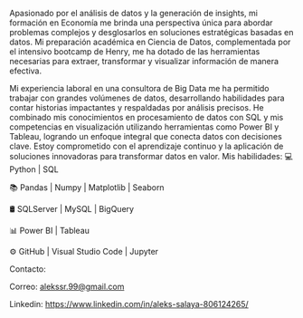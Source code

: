 Apasionado por el análisis de datos y la generación de insights, mi formación en Economía me brinda una perspectiva única para abordar problemas complejos y desglosarlos en soluciones estratégicas basadas en datos. Mi preparación académica en Ciencia de Datos, complementada por el intensivo bootcamp de Henry, me ha dotado de las herramientas necesarias para extraer, transformar y visualizar información de manera efectiva.

Mi experiencia laboral en una consultora de Big Data me ha permitido trabajar con grandes volúmenes de datos, desarrollando habilidades para contar historias impactantes y respaldadas por análisis precisos. He combinado mis conocimientos en procesamiento de datos con SQL y mis competencias en visualización utilizando herramientas como Power BI y Tableau, logrando un enfoque integral que conecta datos con decisiones clave.
Estoy comprometido con el aprendizaje continuo y la aplicación de soluciones innovadoras para transformar datos en valor.
Mis habilidades:
💻 Python | SQL

📚 Pandas | Numpy | Matplotlib | Seaborn 

🛢 SQLServer | MySQL | BigQuery

📊 Power BI | Tableau 

⚙️ GitHub | Visual Studio Code | Jupyter

Contacto:

Correo: alekssr.99@gmail.com

Linkedin: https://www.linkedin.com/in/aleks-salaya-806124265/
